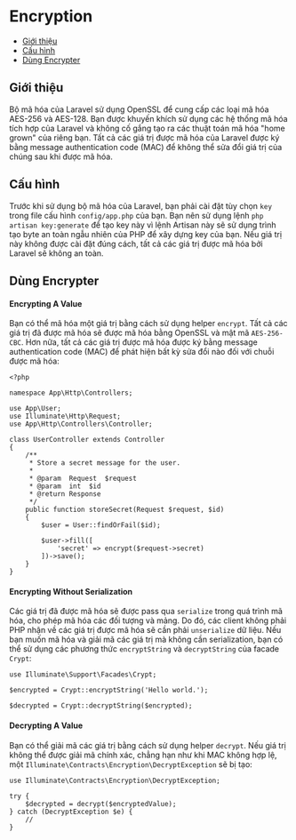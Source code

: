 # Encryption

- [Giới thiệu](#introduction)
- [Cấu hình](#configuration)
- [Dùng Encrypter](#using-the-encrypter)

<a name="introduction"></a>
## Giới thiệu

Bộ mã hóa của Laravel sử dụng OpenSSL để cung cấp các loại mã hóa AES-256 và AES-128. Bạn được khuyến khích sử dụng các hệ thống mã hóa tích hợp của Laravel và không cố gắng tạo ra các thuật toán mã hóa "home grown" của riêng bạn. Tất cả các giá trị được mã hóa của Laravel được ký bằng  message authentication code (MAC) để không thể sửa đổi giá trị của chúng sau khi được mã hóa.

<a name="configuration"></a>
## Cấu hình

Trước khi sử dụng bộ mã hóa của Laravel, bạn phải cài đặt tùy chọn `key` trong file cấu hình `config/app.php` của bạn. Bạn nên sử dụng lệnh `php artisan key:generate` để tạo key này vì lệnh Artisan này sẽ sử dụng trình tạo byte an toàn ngẫu nhiên của PHP để xây dựng key của bạn. Nếu giá trị này không được cài đặt đúng cách, tất cả các giá trị được mã hóa bởi Laravel sẽ không an toàn.

<a name="using-the-encrypter"></a>
## Dùng Encrypter

#### Encrypting A Value

Bạn có thể mã hóa một giá trị bằng cách sử dụng helper `encrypt`. Tất cả các giá trị đã được mã hóa sẽ được mã hóa bằng OpenSSL và mật mã `AES-256-CBC`. Hơn nữa, tất cả các giá trị được mã hóa được ký bằng message authentication code (MAC) để phát hiện bất kỳ sửa đổi nào đối với chuỗi được mã hóa:

    <?php

    namespace App\Http\Controllers;

    use App\User;
    use Illuminate\Http\Request;
    use App\Http\Controllers\Controller;

    class UserController extends Controller
    {
        /**
         * Store a secret message for the user.
         *
         * @param  Request  $request
         * @param  int  $id
         * @return Response
         */
        public function storeSecret(Request $request, $id)
        {
            $user = User::findOrFail($id);

            $user->fill([
                'secret' => encrypt($request->secret)
            ])->save();
        }
    }

#### Encrypting Without Serialization

Các giá trị đã được mã hóa sẽ được pass qua `serialize` trong quá trình mã hóa, cho phép mã hóa các đối tượng và mảng. Do đó, các client không phải PHP nhận về các giá trị được mã hóa sẽ cần phải `unserialize` dữ liệu. Nếu bạn muốn mã hóa và giải mã các giá trị mà không cần serialization, bạn có thể sử dụng các phương thức `encryptString` và `decryptString` của facade `Crypt`:

    use Illuminate\Support\Facades\Crypt;

    $encrypted = Crypt::encryptString('Hello world.');

    $decrypted = Crypt::decryptString($encrypted);

#### Decrypting A Value

Bạn có thể giải mã các giá trị bằng cách sử dụng helper `decrypt`. Nếu giá trị không thể được giải mã chính xác, chẳng hạn như khi MAC không hợp lệ, một `Illuminate\Contracts\Encryption\DecryptException` sẽ bị tạo:

    use Illuminate\Contracts\Encryption\DecryptException;

    try {
        $decrypted = decrypt($encryptedValue);
    } catch (DecryptException $e) {
        //
    }
